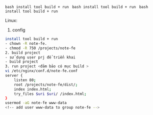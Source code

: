 ```bash install tool build + run ``` 
```bash install tool build + run ``` 
```bash install tool build + run ``` 

Linux: 
1. config
```bash
install tool build + run
- chown -R note-fe. 
- chmod -R 750 /projects/note-fe
2. build project
- sử dụng user prj để triển khai 
- build project
3. run project <đảm bảo có mục build >
vi /etc/nginx/conf.d/note-fe.conf
server {
    listen 80;
    root /projects/note-fe/dist/;
    index index.html;
    try_files $uri $uri/ /index.html;
}
usermod -aG note-fe www-data
<!-- add user www-data to group note-fe -->


